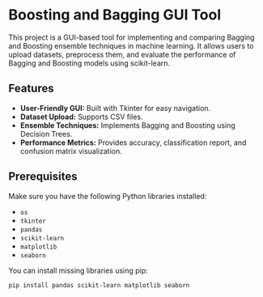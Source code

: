 # Boosting and Bagging GUI Tool

This project is a GUI-based tool for implementing and comparing Bagging and Boosting ensemble techniques in machine learning. It allows users to upload datasets, preprocess them, and evaluate the performance of Bagging and Boosting models using scikit-learn.

## Features
- **User-Friendly GUI:** Built with Tkinter for easy navigation.
- **Dataset Upload:** Supports CSV files.
- **Ensemble Techniques:** Implements Bagging and Boosting using Decision Trees.
- **Performance Metrics:** Provides accuracy, classification report, and confusion matrix visualization.

## Prerequisites
Make sure you have the following Python libraries installed:
- `os`
- `tkinter`
- `pandas`
- `scikit-learn`
- `matplotlib`
- `seaborn`

You can install missing libraries using pip:
```bash
pip install pandas scikit-learn matplotlib seaborn
